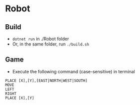 # Robot

## Build
- `dotnet run` in ./Robot folder
- Or, in the same folder, run `./build.sh`

## Game
- Execute the following command (case-sensitive) in terminal
```code
PLACE [X],[Y],[EAST|NORTH|WEST|SOUTH]
MOVE
LEFT
RIGHT
PLACE [X],[Y]
```

